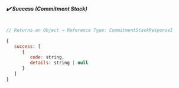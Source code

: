 ##### ✔️ Success (Commitment Stack)

```js

// Returns an Object ⇾ Reference Type: CommitmentStackResponseI

{
   success: [
      {
         code: string,
         details: string | null
      }
   ]
}

```